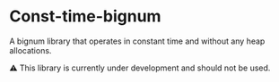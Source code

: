 # Const-time-bignum
A bignum library that operates in constant time and without any heap allocations.

⚠️ This library is currently under development and should not be used.

